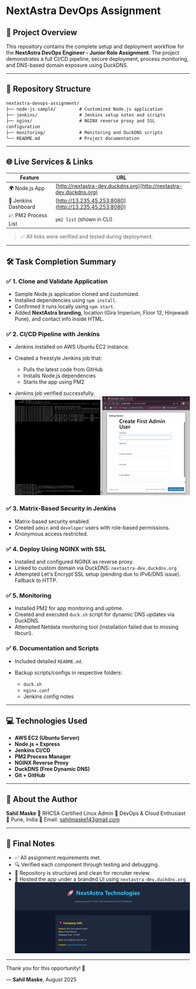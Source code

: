 # NextAstra DevOps Assignment

## 🚀 Project Overview

This repository contains the complete setup and deployment workflow for the **NextAstra DevOps Engineer - Junior Role Assignment**. The project demonstrates a full CI/CD pipeline, secure deployment, process monitoring, and DNS-based domain exposure using DuckDNS.

---

## 📁 Repository Structure

```
nextastra-devops-assignment/
├── node-js-sample/         # Customized Node.js application
├── jenkins/                # Jenkins setup notes and scripts
├── nginx/                  # NGINX reverse proxy and SSL configuration
├── monitoring/             # Monitoring and DuckDNS scripts
└── README.md               # Project documentation
```

---

## 🌐 Live Services & Links

| Feature              | URL                                                                  |
| -------------------- | -------------------------------------------------------------------- |
| 🌍 Node.js App       | [http://nextastra-dev.duckdns.org](http://nextastra-dev.duckdns.org) |
| 🔐 Jenkins Dashboard | [http://13.235.45.253:8080](http://13.235.45.253:8080)               |
| 📈 PM2 Process List  | `pm2 list` (shown in CLI)                                            |

> ✅ All links were verified and tested during deployment.

---

## 🛠️ Task Completion Summary

### ✅ 1. Clone and Validate Application

* Sample Node.js application cloned and customized.
* Installed dependencies using `npm install`.
* Confirmed it runs locally using `npm start`.
* Added **NextAstra branding**, location (Gira Imperium, Floor 12, Hinjewadi Pune), and contact info inside HTML.

### ✅ 2. CI/CD Pipeline with Jenkins

* Jenkins installed on AWS Ubuntu EC2 instance.
* Created a freestyle Jenkins job that:

  * Pulls the latest code from GitHub
  * Installs Node.js dependencies
  * Starts the app using PM2
* Jenkins job verified successfully.
  ![image alt](https://github.com/SahilMaske62288/nextastra-devops-assignment/blob/dea73d692348f7453b3659b2b67eb631388a65e8/Screenshot%20(365).png)

### ✅ 3. Matrix-Based Security in Jenkins

* Matrix-based security enabled.
* Created `admin` and `developer` users with role-based permissions.
* Anonymous access restricted.

### ✅ 4. Deploy Using NGINX with SSL

* Installed and configured NGINX as reverse proxy.
* Linked to custom domain via DuckDNS: `nextastra-dev.duckdns.org`
* Attempted Let's Encrypt SSL setup (pending due to IPv6/DNS issue). Fallback to HTTP.

### ✅ 5. Monitoring

* Installed PM2 for app monitoring and uptime.
* Created and executed `duck.sh` script for dynamic DNS updates via DuckDNS.
* Attempted Netdata monitoring tool (installation failed due to missing libcurl).

### ✅ 6. Documentation and Scripts

* Included detailed `README.md`.
* Backup scripts/configs in respective folders:

  * `duck.sh`
  * `nginx.conf`
  * Jenkins config notes

---

## 💻 Technologies Used

* **AWS EC2 (Ubuntu Server)**
* **Node.js + Express**
* **Jenkins CI/CD**
* **PM2 Process Manager**
* **NGINX Reverse Proxy**
* **DuckDNS (Free Dynamic DNS)**
* **Git + GitHub**

---

## 🧠 About the Author

**Sahil Maske**
📛 RHCSA Certified Linux Admin
💼 DevOps & Cloud Enthusiast
📍 Pune, India
📩 Email: [sahilmaske143gmail.com](mailto:sahilmaske143@gmail.com)

---

## 🏁 Final Notes

* ✅ All assignment requirements met.
* 🔍 Verified each component through testing and debugging.
* 📂 Repository is structured and clean for recruiter review.
* 🚀 Hosted the app under a branded UI using `nextastra-dev.duckdns.org`
![image_alt](https://github.com/SahilMaske62288/nextastra-devops-assignment/blob/9d0ab47b932afb1c244e9a95f73495218f4cb05a/Screenshot%202025-08-07%20003507.png)
---

Thank you for this opportunity! 🙌

— **Sahil Maske**, August 2025
